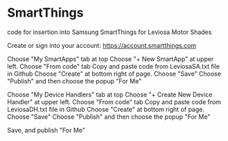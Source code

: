 # SmartThings
code for insertion into Samsung SmartThings for Leviosa Motor Shades

Create or sign into your account:
https://account.smartthings.com

Choose "My SmartApps" tab at top
Choose "+ New SmartApp" at upper left.
Choose "From code" tab
Copy and paste code from LeviosaSA.txt file in Github
Choose "Create" at bottom right of page.
Choose "Save"
Choose "Publish" and then choose the popup "For Me"

Choose "My Device Handlers" tab at top
Choose "+ Create New Device Handler" at upper left.
Choose "From code" tab
Copy and paste code from LeviosaDH.txt file in Github
Choose "Create" at bottom right of page.
Choose "Save"
Choose "Publish" and then choose the popup "For Me"

Save, and publish "For Me"
